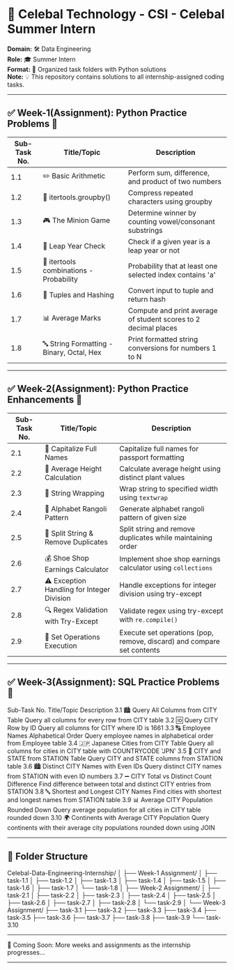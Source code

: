 # 🚀 Celebal Technology - CSI - Celebal Summer Intern
**Domain:** 🛠️ Data Engineering  
**Role:** 🎓 Summer Intern  
**Format:** 📂 Organized task folders with Python solutions  
**Note:** 💡 This repository contains solutions to all internship-assigned coding tasks.

---

## ✅ Week-1(Assignment): Python Practice Problems 🐍

| Sub-Task No. | Title/Topic                            | Description                                                                 |
|--------------|-----------------------------------------|-----------------------------------------------------------------------------|
| 1.1          | ✏️ Basic Arithmetic                        | Perform sum, difference, and product of two numbers                        |
| 1.2          | 🔗 itertools.groupby()                     | Compress repeated characters using groupby                                 |
| 1.3          | 🎮 The Minion Game                         | Determine winner by counting vowel/consonant substrings                    |
| 1.4          | 📅 Leap Year Check                         | Check if a given year is a leap year or not                                |
| 1.5          | 🎲 itertools combinations - Probability    | Probability that at least one selected index contains 'a'                  |
| 1.6          | 🧮 Tuples and Hashing                      | Convert input to tuple and return hash                                     |
| 1.7          | 📊 Average Marks                           | Compute and print average of student scores to 2 decimal places            |
| 1.8          | 🔤 String Formatting - Binary, Octal, Hex  | Print formatted string conversions for numbers 1 to N                      |

---

## ✅ Week-2(Assignment): Python Practice Enhancements 🐍

| Sub-Task No. | Title/Topic                                      | Description                                                                       |
|--------------|--------------------------------------------------|-----------------------------------------------------------------------------------|
| 2.1          | 📝 Capitalize Full Names                         | Capitalize full names for passport formatting                                    |
| 2.2          | 📏 Average Height Calculation                    | Calculate average height using distinct plant values                             |
| 2.3          | 📜 String Wrapping                               | Wrap string to specified width using `textwrap`                                  |
| 2.4          | 🎨 Alphabet Rangoli Pattern                      | Generate alphabet rangoli pattern of given size                                  |
| 2.5          | 🔀 Split String & Remove Duplicates              | Split string and remove duplicates while maintaining order                       |
| 2.6          | 💰 Shoe Shop Earnings Calculator                 | Implement shoe shop earnings calculator using `collections`                      |
| 2.7          | ⚠️ Exception Handling for Integer Division       | Handle exceptions for integer division using try-except                          |
| 2.8          | 🔍 Regex Validation with Try-Except              | Validate regex using try-except with `re.compile()`                              |
| 2.9          | 🔄 Set Operations Execution                      | Execute set operations (pop, remove, discard) and compare set contents           |

---

## ✅ Week-3(Assignment): SQL Practice Problems 💾

Sub-Task No.	Title/Topic	Description
3.1	🏙️ Query All Columns from CITY Table	Query all columns for every row from CITY table
3.2	🆔 Query CITY Row by ID	Query all columns for CITY where ID is 1661
3.3	🔠 Employee Names Alphabetical Order	Query employee names in alphabetical order from Employee table
3.4	🇯🇵 Japanese Cities from CITY Table	Query all columns for cities in CITY table with COUNTRYCODE 'JPN'
3.5	🏢 CITY and STATE from STATION Table	Query CITY and STATE columns from STATION table
3.6	🏙️ Distinct CITY Names with Even IDs	Query distinct CITY names from STATION with even ID numbers
3.7	➖ CITY Total vs Distinct Count Difference	Find difference between total and distinct CITY entries from STATION
3.8	🔤 Shortest and Longest CITY Names	Find cities with shortest and longest names from STATION table
3.9	📊 Average CITY Population Rounded Down	Query average population for all cities in CITY table rounded down
3.10	🌍 Continents with Average CITY Population	Query continents with their average city populations rounded down using JOIN

---


## 📁 Folder Structure

Celebal-Data-Engineering-Internship/
│
├── Week-1 Assignment/
│ ├── task-1.1
│ ├── task-1.2
│ ├── task-1.3
│ ├── task-1.4
│ ├── task-1.5
│ ├── task-1.6
│ ├── task-1.7
│ └── task-1.8
│
├── Week-2 Assignment/
│ ├── task-2.1
│ ├── task-2.2
│ ├── task-2.3
│ ├── task-2.4
│ ├── task-2.5
│ ├── task-2.6
│ ├── task-2.7
│ ├── task-2.8
│ └── task-2.9
│
└── Week-3 Assignment/
├── task-3.1
├── task-3.2
├── task-3.3
├── task-3.4
├── task-3.5
├── task-3.6
├── task-3.7
├── task-3.8
├── task-3.9
└── task-3.10

---


👀 Coming Soon:
More weeks and assignments as the internship progresses...

---
